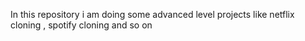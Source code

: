 In this repository i am doing some advanced level projects like netflix cloning , spotify cloning and so on
